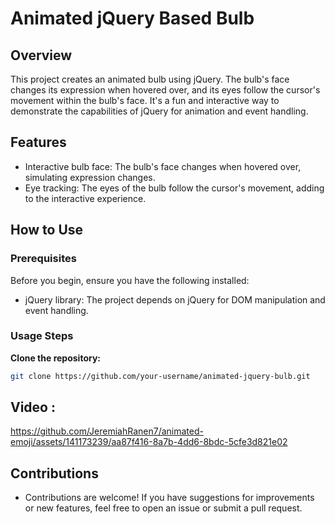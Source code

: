 # Animated jQuery Based Bulb

## Overview

This project creates an animated bulb using jQuery. The bulb's face changes its expression when hovered over, and its eyes follow the cursor's movement within the bulb's face. It's a fun and interactive way to demonstrate the capabilities of jQuery for animation and event handling.

## Features

- Interactive bulb face: The bulb's face changes when hovered over, simulating expression changes.
- Eye tracking: The eyes of the bulb follow the cursor's movement, adding to the interactive experience.

## How to Use

### Prerequisites

Before you begin, ensure you have the following installed:

- jQuery library: The project depends on jQuery for DOM manipulation and event handling.

### Usage Steps

**Clone the repository:**

   ```bash
   git clone https://github.com/your-username/animated-jquery-bulb.git 
   ```
## Video :

https://github.com/JeremiahRanen7/animated-emoji/assets/141173239/aa87f416-8a7b-4dd6-8bdc-5cfe3d821e02

## Contributions
- Contributions are welcome! If you have suggestions for improvements or new features, feel free to open an issue or submit a pull request.

